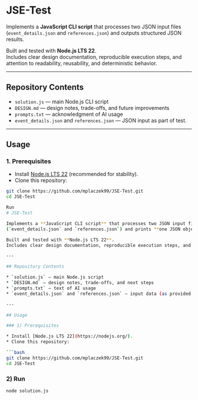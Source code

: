 # JSE-Test

Implements a **JavaScript CLI script** that processes two JSON input files  
(`event_details.json` and `references.json`) and outputs structured JSON results.  

Built and tested with **Node.js LTS 22**.  
Includes clear design documentation, reproducible execution steps, and attention to readability, reusability, and deterministic behavior.

---

## Repository Contents
- `solution.js` — main Node.js CLI script
- `DESIGN.md` — design notes, trade-offs, and future improvements
- `prompts.txt` — acknowledgment of AI usage
- `event_details.json` and `references.json` — JSON input as part of test.

---

## Usage

### 1. Prerequisites
- Install [Node.js LTS 22](https://nodejs.org/) (recommended for stability).
- Clone this repository:

```bash
git clone https://github.com/mplaczek99/JSE-Test.git
cd JSE-Test

Run
# JSE-Test

Implements a **JavaScript CLI script** that processes two JSON input files
(`event_details.json` and `references.json`) and prints **one JSON object** with the required results.

Built and tested with **Node.js LTS 22**.
Includes clear design documentation, reproducible execution steps, and attention to readability, reusability, and deterministic behavior.

---

## Repository Contents

* `solution.js` — main Node.js script
* `DESIGN.md` — design notes, trade-offs, and next steps
* `prompts.txt` — text of AI usage
* `event_details.json` and `references.json` — input data (as provided by the test)

---

## Usage

### 1) Prerequisites

* Install [Node.js LTS 22](https://nodejs.org/).
* Clone this repository:

```bash
git clone https://github.com/mplaczek99/JSE-Test.git
cd JSE-Test
```

### 2) Run

```bash
node solution.js
```
